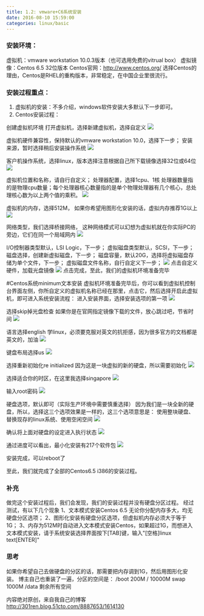 ```yaml
---
title: 1.2: vmware+C6系统安装
date: 2016-08-10 15:59:00
categories: linux/basic
---
```


### 安装环境：
虚拟机：vmware workstation 10.0.3版本（也可选用免费的vitrual box）
虚拟镜像：Centos 6.5 32位版本
Centos官网：http://www.centos.org/
选择Centos的理由，Centos是RHEL的重构版本，非常稳定，在中国企业里很流行。

### 安装过程重点：
1. 虚拟机的安装：不多介绍，windows软件安装大多默认下一步即可。
2. Centos安装过程：

创建虚拟机环境
打开虚拟机，选择新建虚拟机，选择自定义
![](https://github.com/xiaotuanyu120/linux-Operation-and-maintenance-manual/blob/master/img/linux-basic-1.2-01.jpg)

虚拟机硬件兼容性，保持默认的vmware workstation 10.0，选择下一步；
安装来源，暂时选择稍后安装操作系统
![](https://github.com/xiaotuanyu120/linux-Operation-and-maintenance-manual/blob/master/img/linux-basic-1.2-02.jpg)

客户机操作系统，选择linux，版本选择注意根据自己所下载镜像选择32位或64位
![](https://github.com/xiaotuanyu120/linux-Operation-and-maintenance-manual/blob/master/img/linux-basic-1.2-03.jpg)

虚拟机位置和名称，请自行自定义；
处理器配置，选择1cpu、1核
处理器数量指的是物理cpu数量；每个处理器核心数量指的是单个物理处理器有几个核心，总处理核心数为以上两个值的乘积。
![](https://github.com/xiaotuanyu120/linux-Operation-and-maintenance-manual/blob/master/img/linux-basic-1.2-04.jpg)

虚拟机的内存，选择512M，
如果你希望用图形化安装的话，虚拟内存推荐1G以上
![](https://github.com/xiaotuanyu120/linux-Operation-and-maintenance-manual/blob/master/img/linux-basic-1.2-05.jpg)

网络类型，我们选择桥接网络，
这种网络模式可以幻想为虚拟机就在你实际PC的旁边，它们在同一个局域网内
![](https://github.com/xiaotuanyu120/linux-Operation-and-maintenance-manual/blob/master/img/linux-basic-1.2-06.jpg)

I/O控制器类型默认，LSI Logic，下一步；
虚拟磁盘类型默认，SCSI，下一步；
磁盘选择，创建新虚拟磁盘，下一步；
磁盘容量，默认20G，选择将虚拟磁盘存储为单个文件，下一步；
虚拟磁盘文件名称，自行自定义下一步；
![](https://github.com/xiaotuanyu120/linux-Operation-and-maintenance-manual/blob/master/img/linux-basic-1.2-07.jpg)
点击自定义硬件，加载光盘镜像
![](https://github.com/xiaotuanyu120/linux-Operation-and-maintenance-manual/blob/master/img/linux-basic-1.2-08.jpg)
点击完成，至此，我们的虚拟机环境准备完毕

#Centos系统minimum文本安装
虚拟机环境准备完毕后，你可以看到虚拟机控制台界面左侧，你所自定义的虚拟机名称已经在那里，点击它，然后选择开启此虚拟机，即可进入系统安装流程：
进入安装界面，选择安装选项的第一项
![](https://github.com/xiaotuanyu120/linux-Operation-and-maintenance-manual/blob/master/img/linux-basic-1.2-09.jpg)

选择skip掉光盘检查
如果你是在官网指定镜像下载的文件，放心跳过吧，节省时间
![](https://github.com/xiaotuanyu120/linux-Operation-and-maintenance-manual/blob/master/img/linux-basic-1.2-10.jpg)

语言选择english
学linux，必须要克服对英文的抗拒感，因为很多官方的文档都是英文的，加油
![](https://github.com/xiaotuanyu120/linux-Operation-and-maintenance-manual/blob/master/img/linux-basic-1.2-11.jpg)

键盘布局选择us
![](https://github.com/xiaotuanyu120/linux-Operation-and-maintenance-manual/blob/master/img/linux-basic-1.2-12.jpg)

选择重新初始化re initialized
因为这是一块虚拟的新的硬盘，所以需要初始化
![](https://github.com/xiaotuanyu120/linux-Operation-and-maintenance-manual/blob/master/img/linux-basic-1.2-13.jpg)

选择适合你的时区，在这里我选择singapore
![](https://github.com/xiaotuanyu120/linux-Operation-and-maintenance-manual/blob/master/img/linux-basic-1.2-14.jpg)

输入root密码
![](https://github.com/xiaotuanyu120/linux-Operation-and-maintenance-manual/blob/master/img/linux-basic-1.2-15.jpg)

硬盘选项，默认即可（实际生产环境中需要慎重选择）
因为我们是一块全新的硬盘，所以，选择这三个选项效果是一样的，这三个选项意思是：
使用整块硬盘、替换现存的linux系统、使用空闲空间
![](https://github.com/xiaotuanyu120/linux-Operation-and-maintenance-manual/blob/master/img/linux-basic-1.2-16.jpg)

确认将上面对硬盘的设定进入执行状态
![](https://github.com/xiaotuanyu120/linux-Operation-and-maintenance-manual/blob/master/img/linux-basic-1.2-17.jpg)

通过进度可以看出，最小化安装有217个软件包
![](https://github.com/xiaotuanyu120/linux-Operation-and-maintenance-manual/blob/master/img/linux-basic-1.2-18.jpg)

安装完成，可以reboot了

至此，我们就完成了全部的Centos6.5 i386的安装过程。

### 补充
做完这个安装过程后，我们会发现，我们的安装过程并没有硬盘分区过程。
经过测试，有以下几个现象
1、文本模式安装Centos 6.5 无论你分配内存多大，均无硬盘分区选项；
2、图形化安装有硬盘分区选项，但虚拟机内存必须大于等于1G；
3、内存为512M时自动进入文本模式安装Centos，如果超过1G，而想进入文本模式安装，请于系统安装选择界面按下[TAB]键，输入"[空格]linux text[ENTER]"

### 思考
如果你希望自己去做硬盘的分区的话，那需要把内存调到1G，然后用图形化安装。
博主自己也重装了一遍，分区的空间是：
/boot 200M
/     10000M
swap  1000M
/data 剩余所有空间

内容绝对原创，来自我自己的博客 <http://301ren.blog.51cto.com/8887653/1614130>
